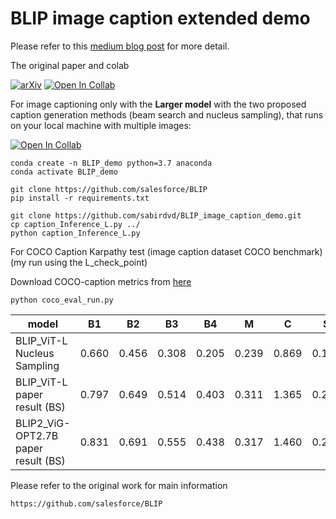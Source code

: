 # BLIP image caption extended demo 

Please refer to this [medium blog post](https://medium.com/@iee_53136/paper-summary-blip-bootstrapping-language-image-pre-training-for-unified-vision-language-c1df6f6c9166) for more detail.

The original paper and colab

[![arXiv](https://img.shields.io/badge/arXiv-2201.12086-b31b1b.svg)](https://arxiv.org/abs/2201.12086) [![Open In Collab](https://colab.research.google.com/assets/colab-badge.svg)](https://colab.research.google.com/github/salesforce/BLIP/blob/main/demo.ipynb)





<!-- [demo]<!(https://colab.research.google.com/github/salesforce/BLIP/blob/main/demo.ipynb) -->


For image captioning only with the **Larger model** with the two proposed caption generation methods (beam search and nucleus sampling), that runs on your local machine with multiple images:

<!--

[Colab](https://colab.research.google.com/drive/1RNE_nxNrcDcSHSEiBLmMBmC40w9w_yE4?usp=sharing) 
 -->
 



 [![Open In Collab](https://colab.research.google.com/assets/colab-badge.svg)](https://colab.research.google.com/drive/1RNE_nxNrcDcSHSEiBLmMBmC40w9w_yE4?usp=sharing)
 
 




```
conda create -n BLIP_demo python=3.7 anaconda
conda activate BLIP_demo
```

```
git clone https://github.com/salesforce/BLIP
pip install -r requirements.txt

git clone https://github.com/sabirdvd/BLIP_image_caption_demo.git
cp caption_Inference_L.py ../
python caption_Inference_L.py
```

For COCO Caption Karpathy test (image caption dataset COCO benchmark) (my run using the L_check_point) 

Download COCO-caption metrics from [here](https://github.com/salaniz/pycocoevalcap)

```
python coco_eval_run.py
```


| model   | B1|    B2 |    B3 |    B4 |     M |     C |     S |
| ------------- | ------------- |  ------------- | ------------- | ------------- | ------------- | ------------- | ------------ |
| BLIP_ViT-L Nucleus Sampling  | 0.660 | 0.456 | 0.308 |0.205 | 0.239 |  0.869 |  0.190 |
| BLIP_ViT-L  paper result (BS)  | 0.797  | 0.649 | 0.514 | 0.403 | 0.311 | 1.365 | 0.243 |
| BLIP2_ViG-OPT2.7B  paper result (BS)  |  0.831  | 0.691 | 0.555 |0.438 | 0.317 | 1.460 | 0.252 |

<!-- | BLIP-2    paper result (BS)  | 0.797  | 0.649 | 0.514 | 0.404 | 0.311 | 1.367 | 0.243 | --> 




Please refer to the original work for main information

```
https://github.com/salesforce/BLIP
```
